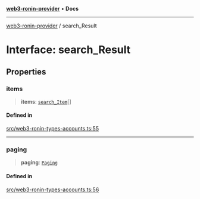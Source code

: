 [**web3-ronin-provider**](../README.md) • **Docs**

***

[web3-ronin-provider](../globals.md) / search\_Result

# Interface: search\_Result

## Properties

### items

> **items**: [`search_Item`](search_Item.md)[]

#### Defined in

[src/web3-ronin-types-accounts.ts:55](https://github.com/chuacw/web3-ronin-provider/blob/4a3e9d183c6bab0e7301d6bb6cb7346d9988c1ec/src/web3-ronin-types-accounts.ts#L55)

***

### paging

> **paging**: [`Paging`](Paging.md)

#### Defined in

[src/web3-ronin-types-accounts.ts:56](https://github.com/chuacw/web3-ronin-provider/blob/4a3e9d183c6bab0e7301d6bb6cb7346d9988c1ec/src/web3-ronin-types-accounts.ts#L56)
